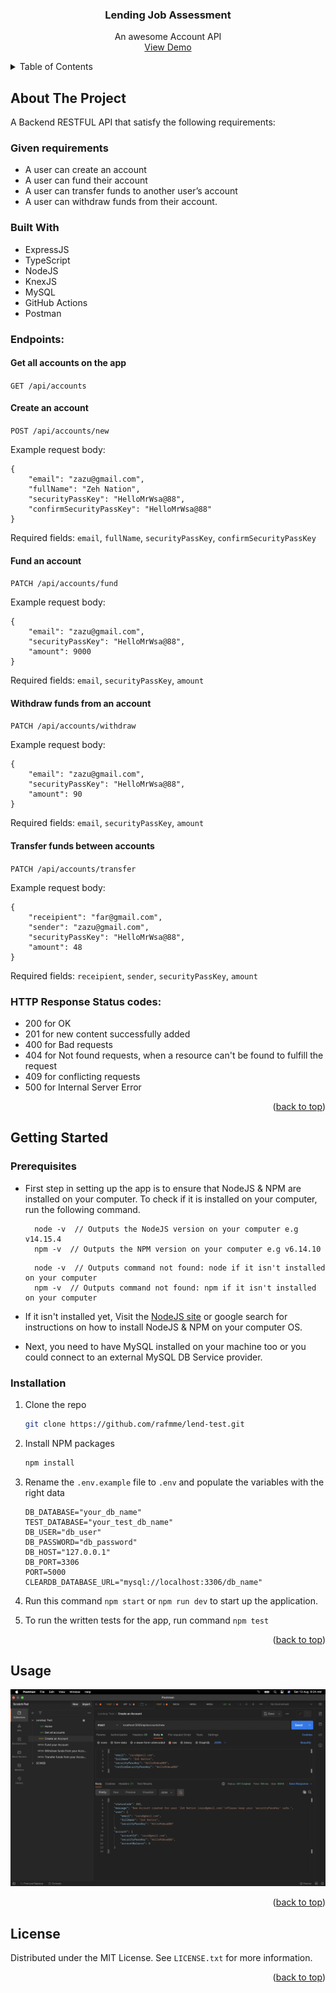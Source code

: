 <div align="center">
  <h3 align="center">Lending Job Assessment</h3>

  <p align="center">
    An awesome Account API
    <br />
    <a href="https://lends.herokuapp.com">View Demo</a>
  </p>
</div>



<!-- TABLE OF CONTENTS -->
<details>
  <summary>Table of Contents</summary>
  <ol>
    <li>
      <a href="#about-the-project">About The Project</a>
      <ul>
        <li><a href="#endpoints">API Endpoints</a></li>
        <li><a href="#built-with">Built With</a></li>
      </ul>
    </li>
    <li>
      <a href="#getting-started">Getting Started</a>
      <ul>
        <li><a href="#prerequisites">Prerequisites</a></li>
        <li><a href="#installation">Installation</a></li>
      </ul>
    </li>
    <li><a href="#usage">Usage</a></li>
    <li><a href="#license">License</a></li>
  </ol>
</details>



<!-- ABOUT THE PROJECT -->
## About The Project
A Backend RESTFUL API that satisfy the following requirements:

### Given requirements 
* A user can create an account
* A user can fund their account
* A user can transfer funds to another user’s account
* A user can withdraw funds from their account.

### Built With
* ExpressJS
* TypeScript
* NodeJS
* KnexJS
* MySQL
* GitHub Actions
* Postman


  
### Endpoints:

#### Get all accounts on the app
`GET /api/accounts`

#### Create an account

`POST /api/accounts/new`

Example request body:

```source-json
{
    "email": "zazu@gmail.com",
    "fullName": "Zeh Nation",
    "securityPassKey": "HelloMrWsa@88",
    "confirmSecurityPassKey": "HelloMrWsa@88"
}
```

Required fields: `email`, `fullName`, `securityPassKey`, `confirmSecurityPassKey`

#### Fund an account

`PATCH /api/accounts/fund`

Example request body:

```source-json
{
    "email": "zazu@gmail.com",
    "securityPassKey": "HelloMrWsa@88",
    "amount": 9000
}
```

Required fields: `email`, `securityPassKey`, `amount`

#### Withdraw funds from an account

`PATCH /api/accounts/withdraw`

Example request body:

```source-json
{
    "email": "zazu@gmail.com",
    "securityPassKey": "HelloMrWsa@88",
    "amount": 90
}
```

Required fields: `email`, `securityPassKey`, `amount`

#### Transfer funds between accounts

`PATCH /api/accounts/transfer`

Example request body:

```source-json
{
    "receipient": "far@gmail.com",
    "sender": "zazu@gmail.com",
    "securityPassKey": "HelloMrWsa@88",
    "amount": 48
}
```

Required fields: `receipient`, `sender`, `securityPassKey`, `amount`


### HTTP Response Status codes:

* 200 for OK
* 201 for new content successfully added
* 400 for Bad requests
* 404 for Not found requests, when a resource can't be found to fulfill the request
* 409 for conflicting requests
* 500 for Internal Server Error

<p align="right">(<a href="#readme-top">back to top</a>)</p>


<!-- GETTING STARTED -->
## Getting Started

### Prerequisites

* First step in setting up the app is to ensure that NodeJS & NPM are installed on your computer. To check if it is installed on your computer, run the following command.
    ```
      node -v  // Outputs the NodeJS version on your computer e.g v14.15.4
      npm -v  // Outputs the NPM version on your computer e.g v6.14.10
    ```

    ```
      node -v  // Outputs command not found: node if it isn't installed on your computer
      npm -v  // Outputs command not found: npm if it isn't installed on your computer
    ```

* If it isn't installed yet,
  Visit the [NodeJS site]('http://nodejs.org') or google search for instructions on how to install NodeJS & NPM on your computer OS.

* Next, you need to have MySQL installed on your machine too or you could connect to an external MySQL DB Service provider.

### Installation

1. Clone the repo
   ```sh
   git clone https://github.com/rafmme/lend-test.git
   ```
2. Install NPM packages
   ```sh
   npm install
   ```
3. Rename the `.env.example` file to `.env` and populate the variables with the right data
   ```
   DB_DATABASE="your_db_name"
   TEST_DATABASE="your_test_db_name"
   DB_USER="db_user"
   DB_PASSWORD="db_password"
   DB_HOST="127.0.0.1"
   DB_PORT=3306
   PORT=5000
   CLEARDB_DATABASE_URL="mysql://localhost:3306/db_name"
   ```

4. Run this command ```npm start``` or ```npm run dev``` to start up the application.

5. To run the written tests for the app, run command ```npm test```

<p align="right">(<a href="#readme-top">back to top</a>)</p>



<!-- USAGE EXAMPLES -->
## Usage

<div style="text-align:center">
    <img src="./shots/1.png" />
</div>

<p align="right">(<a href="#readme-top">back to top</a>)</p>

<!-- LICENSE -->
## License

Distributed under the MIT License. See `LICENSE.txt` for more information.

<p align="right">(<a href="#readme-top">back to top</a>)</p>

